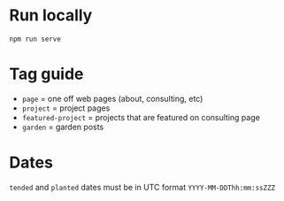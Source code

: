 # Run locally

`npm run serve`

# Tag guide

- `page` = one off web pages (about, consulting, etc)
- `project` = project pages
- `featured-project` = projects that are featured on consulting page
- `garden` = garden posts

# Dates
`tended` and `planted` dates must be in UTC format `YYYY-MM-DDThh:mm:ssZZZ`